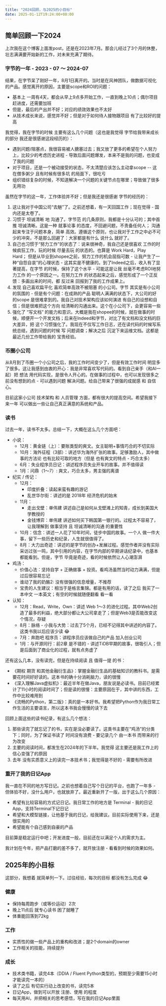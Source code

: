 ```yaml
---
title: "2024回顾，与2025的小目标"
date: 2025-01-12T19:24:00+08:00
---
```


## 简单回顾一下2024

上次我在这个博客上面发post，还是在2023年7月。那会儿经过了3个月的休整，壮志满满要开始新的工作，对未来充满了期待。

### 字节的一年 - 2023 - 07 ～ 2024-07

结果，在字节呆了刚好一年，8月1日离开的。当时是在风神团队，做数据可视化的产品。感觉离开的原因，主要是scope和ROI的问题：

- 基本上 一周有4天，都会从早上9点多开始工作，一直到晚上10点；偶尔项目赶进度，还需要加班
- 但是，最后的产出并不好；对应的绩效效果也不太好
- 从技术成长来说，感觉并不好；但是对于如何待人接物跟项目 有了比较好的提高

我觉得，我在字节的时候 主要有这么几个问题（这也是我觉得 字节给我带来成长的部分 我还是很感谢这段经历的）：

- 遇到问题/阻塞点，我很容易被人搪塞过去；我又放了更多的希望在个人努力上，比较少的考虑历史进程 - 导致后面问题爆发，本来不是我的问题，也变成了我的问题
- 对于项目，还是一个被动接受的状态，不太清楚应该怎么主动拿scope -- 这在僧多粥少 且有时候有很多坑 的局面下，很吃亏
- 组织错综复杂的时候，不知道解决一个问题的关键节点在哪里；导致做了很多无用功

虽然在字节的这一年，工作体验并不好；但是我还是很感谢 字节的经历的：

1. 这让我对于中国公司“去魅”了。之前还想着，有一天回国工作；现在觉得 - 国内还是太卷了。
2. 习惯于 坦诚清晰 地 沟通了。字节范 的几条原则，我都是十分认可的；其中首推 坦诚清晰。这是一种 就事论事 的态度，不回避问题，不责备任何人；
   沟通起来专注于问题本身，简单 高效。遵循这个原则，也让我对于工作之中必不可少的冲突，不是那么回避了：大家都是有什么 说什么 就好了。
3. 自己也习惯于“努力工作”的状态了：说来很神奇，我自己还是很喜欢 工作的时候疯狂工作，玩的时候 尽量去玩 的状态的。也算是 Work Hard，Play Hard；
   但是从毕业到shopee之前，努力工作的机会屈指可数 - 让我产生了一种“自怨自哀”的心理状态 - 这其实是不健康的。到了Indeed之后，收入有了显著提高，在字节
   的时候，保持了这个水平 - 可能这是让我 丝毫不考虑ROI地努力工作 的一个原因之一。在努力工作 的状态起来之后，感觉形成了一个正反馈：多画出来的时间，都
   反过来 回报到了我的工作成果上。
4. 发现 自己喜欢扁平化 喜欢简单高效不被阻塞 的小公司。字节 其实是有小公司的氛围的 - 但是有个问题：在成熟的产品 聪明人满满的状态下，大公司的好的scope 
   是很难拿到的。我自己对技术架构应该如何演进 有自己的设想和自信；但是很难把这个方向 给清晰的沟通出来。这个在小公司下，会更容易一些
5. 强化了 “写文档” 的能力和意识。大概是我在shopee的时候，就在做事的时候，顺便开一个开发文档；后来在Indeed和字节，对比了有文档和没文档的巨大差异，把
   这个习惯强化了。我现在不仅写工作日志，还在读代码的时候写系统总结，遇到问题的时候 写 问题调查；解决之后 沉淀下来运维文档。这都是最近几份工作带给我的
   宝贵经验。

### 币圈小公司

从8月到了币圈一个小公司之后，我的工作时间变少了，但是有效工作时间 明显多了很多。这让我感到由衷的开心：我是非常喜欢写代码的。看到自己亲手（和AI一起）把
想法 用代码实现，是很令人开心的。在做事的过程中，也可以发现很多之前没有想到的点 - 可以遇到问题 解决问题。给自己带来了很强的成就感 和 自信心。

目前这家小公司 技术架构 和 人员管理 方面，都有很大的提高空间。希望我接下来一年 可以做出一些让自己真正满意的系统和产品。

### 读书

过去一年，读书不太多。总结一下，大概在这么几个方面吧：

- 小说：
  - 12月：黄金链（上）：要账类型的爽文。女主聪明+事情巧合的不切实际
  - 10月：海外征程（3部）：讲述华为海外扩张的故事。足够激励人，其中做事的方法论 也有比较可取的地方（但是 也有爽文的特点 - 巧合太多）
  - 6月：失业程序员日记：讲述程序员失业开车的故事。并不值得读
  - 1月：问鼎（1～7）: 爽文，巧合太多，男主强的离谱
- 纪实 / 传记：
  - 12月：
    - 印度折叠：读起来蛮有趣的游记
    - 乱世华尔街：讲述的是 2018年 经济危机的始末
  - 11月：
    - 走出戈壁：单伟建 讲述自己是如何从戈壁滩上的知青，成长到美国大学教授的
    - 金钱博弈：单伟建 讲述如何买下韩国第一银行的。过程太不容易了，让我理解到 做事坚持 且 坦诚清晰的沟通 的重要性
  - 10月：信念：讲述一人花了10年时间，徒步中国的故事。一个人 做一件大事，留下一些历史和纪录，人生就很值得了。
  - 8月：大力出奇迹：讲述的是字节的创办+发展过程。感觉作者并没有实际采访过张一鸣，其中引用的内容，在字节内部的早期讲话纪录中，也基本都能看到。但是，字节
      毕竟是奇迹，看的时候依然让人心潮澎湃
- 鸡汤：
  - 价值心法：坚持自学 + 正确做事 + 投资。看鸡汤虽然当时动力满满，但是过后很容易忘记
  - 谁动了我的奶酪2: 没有很强的信息增量，不推荐
  - 宝贵的人生建议：相当于是格言集锦。都是有用的话，读了之后 我买了一本中文 一本英文；有空的时候就随便翻看 看一看
- 认知：
  - 12月：Read，Write，Own：讲述 Web 1～3 的进化过程。其中Web2创造了最多的利益，绝大部分都让大公司拿走了；但是Web3是否能改变这个情况，存疑
  - 8月：脉络 - 小我与大势：过去了5个月，已经不记得其中讲述的内容了。这类书我以后应该少读 😂
  - 7月：奔跑吧 程序员：讲程序员应该做自己的产品 加入创业公司
  - 1月：与开源同行：前2章 是不错的 - 讲述TiDB早期的故事，很吸引人；但是后面到了商业化的过程，就有点务虚了

还有这么几本，没有读完，但是在持续阅读 且 值得一提 的书：

- 《期权 期货 和其他金融衍生品》：掌握金融衍生品的基础知识的教科书。是需要花时间好好读的。这本书的确十分消耗脑力，读的很慢
- 《深入理解Java虚拟机》：最近半年在做Java，朋友说是必读书。目前已经累计了11小时的阅读时间了；但是读的很慢：主要原因在于，其中讲的东西，工作中比较难用到
- 《流畅的Python，第二版》：真的是一本好书。我希望把Python作为我日常工作生活的主要语言，所以这本书我会慢慢的读下去

回顾上面这些的读书纪录，有这么几个想法：

1. 那些读完了就忘记了的书，实在是没必要读了。这类书主要在“鸡汤”的分类下；同时，为了保证书读了 时间没有浪费 - 要记录几个 由一本书 而带来的行为改变
2. 主要的阅读时间，都发生在2024年的下半年。我觉得 这主要还是我工作上的信心变强了的原因
3. 去年 没有实质意义上的读完一本技术书；我觉得是不好的 - 需要有所改进


### 重开了我的日记App

我一直在不同的地方写日记。之前也想着自己写个日记的平台，也跑了一年多 - 但体验不好，没什么用户，也就放弃了。最近重新开了一版，出于这么几个原因：

- 希望有比较容易的方式记日记。我日常工作的地方是 Terminal - 我的日记App，支持Terminal下记日记
- 希望和大模型链接，让他基于我的日记，给我建议。目前实际使用下来，还是很实用的
- 希望能有个自己感到自豪的产品

目前算是稳定运行中吧；开发进度一般，目前还在以满足个人的需求为主。

我计划在今年，把产品打磨的差不多了，就开放注册 - 看看到时候的效果如何。

## 2025年的小目标

这部分，我想着 就简单列一下。过往经验，每次的目标 都没有怎么完成 😂


### 健康

- 保持每周跑步（或等价运动）2次
- 晚上11点后 就专心读书 困了就睡了
- 体重能回落到72kg

### 工作

- 实质性的做一些产品上的重构和改进；是2个domain的owner
- 工作相关的技能，持续提升

### 成长

- 技术类书籍，读完4本（DDIA / Fluent Python类型的，预期至少需要15小时 才能读完一本的）
- 读了之后 有切实行动上改变的书，读完5本
- 日记App，做到可以开放 注册、使用 的程度
- 每天用AI，并把相关的思考感悟，写在我的日记App里面